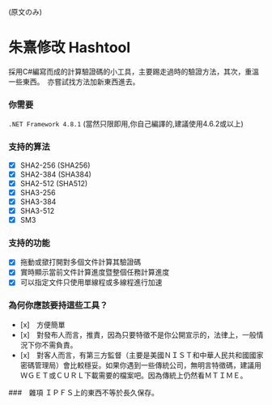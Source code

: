 (原文のみ)
# 朱熹修改 Hashtool　

採用C#編寫而成的計算驗證碼的小工具，主要踢走過時的驗證方法，其次，重溫一些東西。　亦嘗試找方法加新東西進去。

### 你需要

```.NET Framework 4.8.1``` (當然只限即用,你自己編譯的,建議使用4.6.2或以上)

### 支持的算法

- [x] SHA2-256 (SHA256)
- [x] SHA2-384 (SHA384)
- [x] SHA2-512 (SHA512)
- [X] SHA3-256
- [X] SHA3-384
- [X] SHA3-512
- [x] SM3

### 支持的功能

- [x] 拖動或撳打開對多個文件計算其驗證碼
- [x] 實時顯示當前文件計算進度暨整個任務計算進度
- [x] 可以指定文件只使用單線程或多線程進行加速

### 為何你應該要持這些工具？
- [x]　方便簡單
- [x]　對發布人而言，推責，因為只要特徵不是你公開宣示的，法律上，一般情況下你不需負責。
- [x]　對客人而言，有第三方監督（主要是美國ＮＩＳＴ和中華人民共和國國家密碼管理局）會比較穩妥。如果你遇到一些傳統公司，無明言特徵碼，建議用ＷＧＥＴ或ＣＵＲＬ下載需要的檔案吧。因為傳統上仍然看ＭＴＩＭＥ。

###　雜項
ＩＰＦＳ上的東西不等於長久保存。